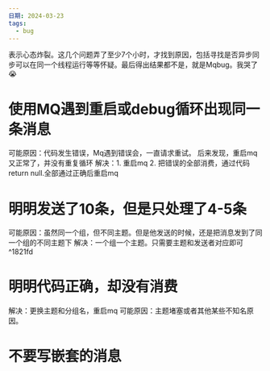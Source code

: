 ```yaml
---
日期: 2024-03-23
tags:
  - bug
---
```

表示心态炸裂。这几个问题弄了至少7个小时，才找到原因，包括寻找是否异步同步可以在同一个线程运行等等怀疑。最后得出结果都不是，就是Mqbug。我哭了😭
# 使用MQ遇到重启或debug循环出现同一条消息
可能原因：代码发生错误，Mq遇到错误会，一直请求重试。
后来发现，重启mq又正常了，并没有重复循环
解决：1. 重启mq 2. 把错误的全部消费，通过代码return null.全部通过正确后重启mq


# 明明发送了10条，但是只处理了4-5条
可能原因：虽然同一个组，但不同主题。但是他发送的时候，还是把消息发到了同一个组的不同主题下
解决：一个组一个主题。只需要主题和发送者对应即可 ^1821fd

# 明明代码正确，却没有消费
解决：更换主题和分组名，重启mq
可能原因：主题堵塞或者其他某些不知名原因。

# 不要写嵌套的消息